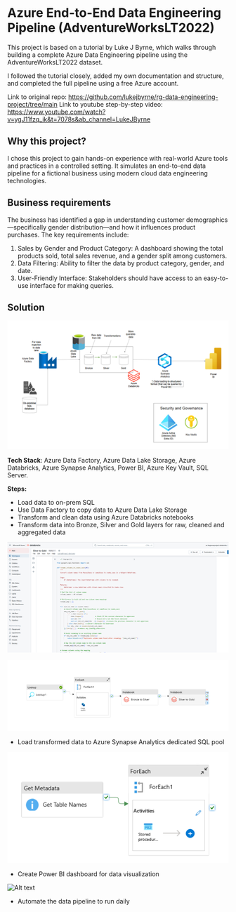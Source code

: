 #  Azure End-to-End Data Engineering Pipeline (AdventureWorksLT2022)

This project is based on a tutorial by Luke J Byrne, which walks through building a complete Azure Data Engineering pipeline using the AdventureWorksLT2022 dataset.

I followed the tutorial closely, added my own documentation and structure, and completed the full pipeline using a free Azure account.

Link to original repo: https://github.com/lukejbyrne/rg-data-engineering-project/tree/main
Link to youtube step-by-step video: https://www.youtube.com/watch?v=ygJ11fzq_ik&t=7078s&ab_channel=LukeJByrne

## Why this project?

I chose this project to gain hands-on experience with real-world Azure tools and practices in a controlled setting. It simulates an end-to-end data pipeline for a fictional business using modern cloud data engineering technologies.

## Business requirements

The business has identified a gap in understanding customer demographics—specifically gender distribution—and how it influences product purchases. The key requirements include:

1. Sales by Gender and Product Category: A dashboard showing the total products sold, total sales revenue, and a gender split among customers.
2. Data Filtering: Ability to filter the data by product category, gender, and date.
3. User-Friendly Interface: Stakeholders should have access to an easy-to-use interface for making queries.

## Solution

![Alt text](architecture/pipeline_overview.PNG)

**Tech Stack**: Azure Data Factory, Azure Data Lake Storage, Azure Databricks, Azure Synapse Analytics, Power BI, Azure Key Vault, SQL Server.

**Steps:**
- Load data to on-prem SQL
- Use Data Factory to copy data to Azure Data Lake Storage
- Transform and clean data using Azure Databricks notebooks
- Transform data into Bronze, Silver and Gold layers for raw, cleaned and aggregated data
  
![Alt text](architecture/databricks_example_notebook_view.PNG)

![Alt text](architecture/ADF_pipeline.png)

- Load transformed data to Azure Synapse Analytics dedicated SQL pool
  
 ![Alt text](architecture/synapse_analytics_pipeline.PNG)

- Create Power BI dashboard for data visualization

 ![Alt text](architecture/power_bi_dashboard.PNG)

- Automate the data pipeline to run daily

